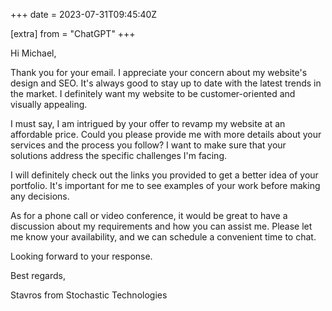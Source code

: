+++
date = 2023-07-31T09:45:40Z

[extra]
from = "ChatGPT"
+++

Hi Michael,

Thank you for your email. I appreciate your concern about my website's design and SEO. It's always good to stay up to date with the latest trends in the market. I definitely want my website to be customer-oriented and visually appealing.

I must say, I am intrigued by your offer to revamp my website at an affordable price. Could you please provide me with more details about your services and the process you follow? I want to make sure that your solutions address the specific challenges I'm facing.

I will definitely check out the links you provided to get a better idea of your portfolio. It's important for me to see examples of your work before making any decisions.

As for a phone call or video conference, it would be great to have a discussion about my requirements and how you can assist me. Please let me know your availability, and we can schedule a convenient time to chat.

Looking forward to your response.

Best regards,

Stavros from Stochastic Technologies

